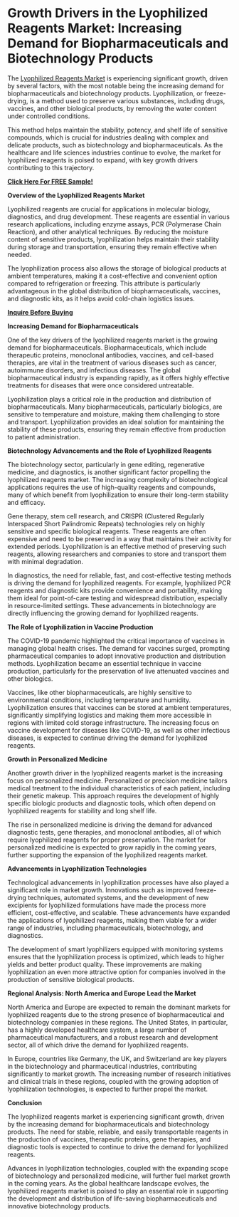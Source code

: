 # Growth Drivers in the Lyophilized Reagents Market: Increasing Demand for Biopharmaceuticals and Biotechnology Products

The [Lyophilized Reagents Market](https://www.nextmsc.com/report/lyophilized-reagents-market-mc3001) is experiencing significant growth, driven by several factors, with the most notable being the increasing demand for biopharmaceuticals and biotechnology products. Lyophilization, or freeze-drying, is a method used to preserve various substances, including drugs, vaccines, and other biological products, by removing the water content under controlled conditions. 

This method helps maintain the stability, potency, and shelf life of sensitive compounds, which is crucial for industries dealing with complex and delicate products, such as biotechnology and biopharmaceuticals. As the healthcare and life sciences industries continue to evolve, the market for lyophilized reagents is poised to expand, with key growth drivers contributing to this trajectory.

[**Click Here For FREE Sample!**](https://www.nextmsc.com/lyophilized-reagents-market-mc3001/request-sample)

**Overview of the Lyophilized Reagents Market**

Lyophilized reagents are crucial for applications in molecular biology, diagnostics, and drug development. These reagents are essential in various research applications, including enzyme assays, PCR (Polymerase Chain Reaction), and other analytical techniques. By reducing the moisture content of sensitive products, lyophilization helps maintain their stability during storage and transportation, ensuring they remain effective when needed.

The lyophilization process also allows the storage of biological products at ambient temperatures, making it a cost-effective and convenient option compared to refrigeration or freezing. This attribute is particularly advantageous in the global distribution of biopharmaceuticals, vaccines, and diagnostic kits, as it helps avoid cold-chain logistics issues.

[**Inquire Before Buying**](https://www.nextmsc.com/lyophilized-reagents-market-mc3001/inquire-before-buying)

**Increasing Demand for Biopharmaceuticals**

One of the key drivers of the lyophilized reagents market is the growing demand for biopharmaceuticals. Biopharmaceuticals, which include therapeutic proteins, monoclonal antibodies, vaccines, and cell-based therapies, are vital in the treatment of various diseases such as cancer, autoimmune disorders, and infectious diseases. The global biopharmaceutical industry is expanding rapidly, as it offers highly effective treatments for diseases that were once considered untreatable.

Lyophilization plays a critical role in the production and distribution of biopharmaceuticals. Many biopharmaceuticals, particularly biologics, are sensitive to temperature and moisture, making them challenging to store and transport. Lyophilization provides an ideal solution for maintaining the stability of these products, ensuring they remain effective from production to patient administration.

**Biotechnology Advancements and the Role of Lyophilized Reagents**

The biotechnology sector, particularly in gene editing, regenerative medicine, and diagnostics, is another significant factor propelling the lyophilized reagents market. The increasing complexity of biotechnological applications requires the use of high-quality reagents and compounds, many of which benefit from lyophilization to ensure their long-term stability and efficacy.

Gene therapy, stem cell research, and CRISPR (Clustered Regularly Interspaced Short Palindromic Repeats) technologies rely on highly sensitive and specific biological reagents. These reagents are often expensive and need to be preserved in a way that maintains their activity for extended periods. Lyophilization is an effective method of preserving such reagents, allowing researchers and companies to store and transport them with minimal degradation.

In diagnostics, the need for reliable, fast, and cost-effective testing methods is driving the demand for lyophilized reagents. For example, lyophilized PCR reagents and diagnostic kits provide convenience and portability, making them ideal for point-of-care testing and widespread distribution, especially in resource-limited settings. These advancements in biotechnology are directly influencing the growing demand for lyophilized reagents.

**The Role of Lyophilization in Vaccine Production**

The COVID-19 pandemic highlighted the critical importance of vaccines in managing global health crises. The demand for vaccines surged, prompting pharmaceutical companies to adopt innovative production and distribution methods. Lyophilization became an essential technique in vaccine production, particularly for the preservation of live attenuated vaccines and other biologics.

Vaccines, like other biopharmaceuticals, are highly sensitive to environmental conditions, including temperature and humidity. Lyophilization ensures that vaccines can be stored at ambient temperatures, significantly simplifying logistics and making them more accessible in regions with limited cold storage infrastructure. The increasing focus on vaccine development for diseases like COVID-19, as well as other infectious diseases, is expected to continue driving the demand for lyophilized reagents.

**Growth in Personalized Medicine**

Another growth driver in the lyophilized reagents market is the increasing focus on personalized medicine. Personalized or precision medicine tailors medical treatment to the individual characteristics of each patient, including their genetic makeup. This approach requires the development of highly specific biologic products and diagnostic tools, which often depend on lyophilized reagents for stability and long shelf life.

The rise in personalized medicine is driving the demand for advanced diagnostic tests, gene therapies, and monoclonal antibodies, all of which require lyophilized reagents for proper preservation. The market for personalized medicine is expected to grow rapidly in the coming years, further supporting the expansion of the lyophilized reagents market.

**Advancements in Lyophilization Technologies**

Technological advancements in lyophilization processes have also played a significant role in market growth. Innovations such as improved freeze-drying techniques, automated systems, and the development of new excipients for lyophilized formulations have made the process more efficient, cost-effective, and scalable. These advancements have expanded the applications of lyophilized reagents, making them viable for a wider range of industries, including pharmaceuticals, biotechnology, and diagnostics.

The development of smart lyophilizers equipped with monitoring systems ensures that the lyophilization process is optimized, which leads to higher yields and better product quality. These improvements are making lyophilization an even more attractive option for companies involved in the production of sensitive biological products.

**Regional Analysis: North America and Europe Lead the Market**

North America and Europe are expected to remain the dominant markets for lyophilized reagents due to the strong presence of biopharmaceutical and biotechnology companies in these regions. The United States, in particular, has a highly developed healthcare system, a large number of pharmaceutical manufacturers, and a robust research and development sector, all of which drive the demand for lyophilized reagents.

In Europe, countries like Germany, the UK, and Switzerland are key players in the biotechnology and pharmaceutical industries, contributing significantly to market growth. The increasing number of research initiatives and clinical trials in these regions, coupled with the growing adoption of lyophilization technologies, is expected to further propel the market.

**Conclusion**

The lyophilized reagents market is experiencing significant growth, driven by the increasing demand for biopharmaceuticals and biotechnology products. The need for stable, reliable, and easily transportable reagents in the production of vaccines, therapeutic proteins, gene therapies, and diagnostic tools is expected to continue to drive the demand for lyophilized reagents. 

Advances in lyophilization technologies, coupled with the expanding scope of biotechnology and personalized medicine, will further fuel market growth in the coming years. As the global healthcare landscape evolves, the lyophilized reagents market is poised to play an essential role in supporting the development and distribution of life-saving biopharmaceuticals and innovative biotechnology products.
